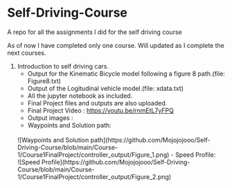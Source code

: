 # Self-Driving-Course
A repo for all the assignments I did for the self driving course

As of now I have completed only one course. Will updated as I complete the next courses.

1. Introduction to self driving cars.
   - Output for the Kinematic Bicycle model following a figure 8 path.(file: Figure8.txt)
   - Output of the Logitudinal vehicle model.(file: xdata.txt)
   - All the jupyter notebook as included.
   - Final Project files and outputs are also uploaded.
   - Final Project Video : https://youtu.be/rnmEtL7yFPQ
   - Output images : 
    - Waypoints and Solution path: 
    <br />
     ![Waypoints and Solution path](https://github.com/Mojojojooo/Self-Driving-Course/blob/main/Course-1/Course1FinalProject/controller_output/Figure_1.png)
    - Speed Profile:
    <br />
     ![Speed Profile](https://github.com/Mojojojooo/Self-Driving-Course/blob/main/Course-1/Course1FinalProject/controller_output/Figure_2.png)

